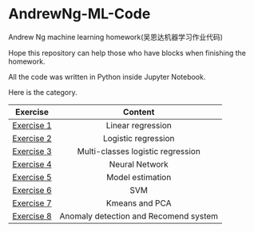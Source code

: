 # AndrewNg-ML-Code

Andrew Ng machine learning homework(吴恩达机器学习作业代码)

Hope this repository can help those who have blocks when finishing the homework.

All the code was written in Python inside Jupyter Notebook.

Here is the category.

| Exercise |    Content    |
| -------- | :-----------: |
| [Exercise 1](./exercise1)         | Linear regression |
| [Exercise 2](./exercise2) |   Logistic regression   |
| [Exercise 3](./exercise3) | Multi-classes logistic regression |
| [Exercise 4](./exercise4) | Neural Network |
| [Exercise 5](./exercise5) | Model estimation |
| [Exercise 6](./exercise6) | SVM |
| [Exercise 7](./exercise7) | Kmeans and PCA |
| [Exercise 8](./exercise8) | Anomaly detection and Recomend system |
